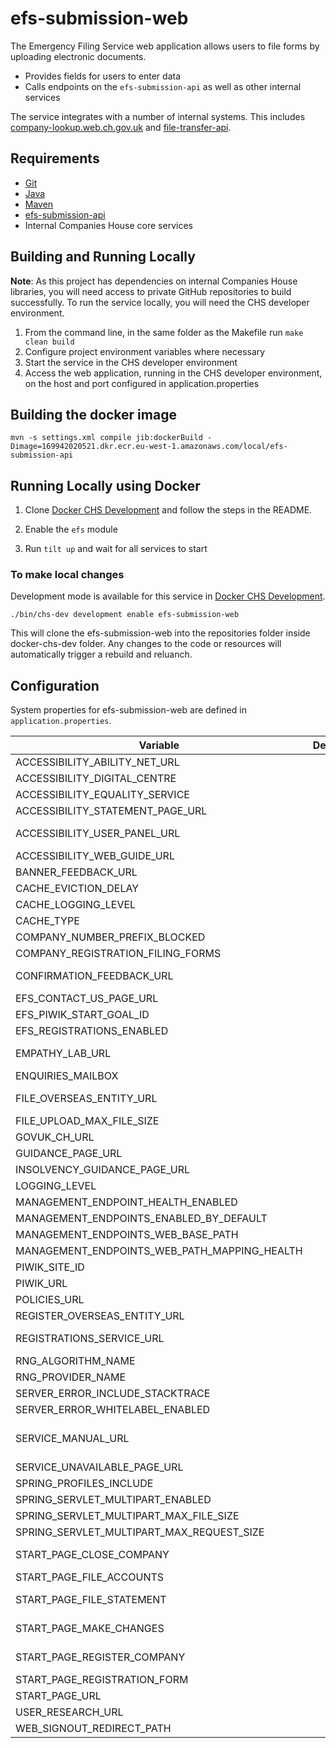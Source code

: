 # efs-submission-web
The Emergency Filing Service web application allows users to file forms by uploading electronic documents.

- Provides fields for users to enter data
- Calls endpoints on the `efs-submission-api` as well as other internal services

The service integrates with a number of internal systems. This includes [company-lookup.web.ch.gov.uk](https://github.com/companieshouse/company-lookup.web.ch.gov.uk) and [file-transfer-api](https://github.com/companieshouse/file-transfer-api).

Requirements
------------
* [Git](https://git-scm.com/downloads)
* [Java](http://www.oracle.com/technetwork/java/javase/downloads/jdk8-downloads-2133151.html)
* [Maven](https://maven.apache.org/download.cgi)
* [efs-submission-api](https://github.com/companieshouse/efs-submission-api)
* Internal Companies House core services


## Building and Running Locally

**Note**: As this project has dependencies on internal Companies House libraries, you will need access to private GitHub repositories to build successfully. To run the service locally, you will need the CHS developer environment.  

1. From the command line, in the same folder as the Makefile run `make clean build`
1. Configure project environment variables where necessary
1. Start the service in the CHS developer environment
1. Access the web application, running in the CHS developer environment, on the host and port configured in application.properties

## Building the docker image 

    mvn -s settings.xml compile jib:dockerBuild -Dimage=169942020521.dkr.ecr.eu-west-1.amazonaws.com/local/efs-submission-api

## Running Locally using Docker

1. Clone [Docker CHS Development](https://github.com/companieshouse/docker-chs-development) and follow the steps in the README.

1. Enable the `efs` module

1. Run `tilt up` and wait for all services to start

### To make local changes

Development mode is available for this service in [Docker CHS Development](https://github.com/companieshouse/docker-chs-development).

    ./bin/chs-dev development enable efs-submission-web

This will clone the efs-submission-web into the repositories folder inside docker-chs-dev folder. Any changes to the code or resources will automatically trigger a rebuild and reluanch.

Configuration
-------------
System properties for efs-submission-web are defined in `application.properties`. 

| Variable                                     | Description | Example                                                                                                                                                           | 
|----------------------------------------------|-------------|-------------------------------------------------------------------------------------------------------------------------------------------------------------------|
| ACCESSIBILITY_ABILITY_NET_URL                |             | https://mcmw.abilitynet.org.uk/                                                                                                                                   |
| ACCESSIBILITY_DIGITAL_CENTRE                 |             | https://digitalaccessibilitycentre.org/                                                                                                                           |
| ACCESSIBILITY_EQUALITY_SERVICE               |             | https://www.equalityadvisoryservice.com/                                                                                                                          |      
| ACCESSIBILITY_STATEMENT_PAGE_URL             |             | /efs-submission/accessibility-statement                                                                                                                           |  
| ACCESSIBILITY_USER_PANEL_URL                 |             | https://www.gov.uk/government/news/help-improve-companies-house                                                                                                   |  
| ACCESSIBILITY_WEB_GUIDE_URL                  |             | https://www.w3.org/TR/WCAG21/                                                                                                                                     |  
| BANNER_FEEDBACK_URL                          |             | https://www.smartsurvey.co.uk/s/uploadadocument-feedback/                                                                                                         |  
| CACHE_EVICTION_DELAY                         |             |                                                                                                                                                                   |  
| CACHE_LOGGING_LEVEL                          |             |                                                                                                                                                                   |  
| CACHE_TYPE                                   |             |                                                                                                                                                                   |
| COMPANY_NUMBER_PREFIX_BLOCKED                |             | OE                                                                                                                                                                |
| COMPANY_REGISTRATION_FILING_FORMS            |             | https://www.gov.uk/topic/company-registration-filing/forms                                                                                                        |  
| CONFIRMATION_FEEDBACK_URL                    |             | https://www.smartsurvey.co.uk/s/uploadadocument-confirmation/                                                                                                     |  
| EFS_CONTACT_US_PAGE_URL                      |             | /efs-submission/contact-us                                                                                                                                        |  
| EFS_PIWIK_START_GOAL_ID                      |             | 3                                                                                                                                                                 |  
| EFS_REGISTRATIONS_ENABLED                    |             | false                                                                                                                                                             |  
| EMPATHY_LAB_URL                              |             | https://gds.blog.gov.uk/2018/06/20/creating-the-uk-governments-accessibility-empathy-lab/                                                                         |  
| ENQUIRIES_MAILBOX                            |             | mailto:${ENQUIRY_EMAIL}                                                                                                                                           |
| FILE_OVERSEAS_ENTITY_URL                     |             | https://www.gov.uk/guidance/file-an-overseas-entity-update-statement                                                                                              |
| FILE_UPLOAD_MAX_FILE_SIZE                    |             |                                                                                                                                                                   |  
| GOVUK_CH_URL                                 |             | https://www.gov.uk/government/organisations/companies-house                                                                                                       |  
| GUIDANCE_PAGE_URL                            |             | /efs-submission/guidance                                                                                                                                          |  
| INSOLVENCY_GUIDANCE_PAGE_URL                 |             | /efs-submission/insolvency-guidance                                                                                                                               |  
| LOGGING_LEVEL                                |             |                                                                                                                                                                   |  
| MANAGEMENT_ENDPOINT_HEALTH_ENABLED           |             | true                                                                                                                                                              |  
| MANAGEMENT_ENDPOINTS_ENABLED_BY_DEFAULT      |             | false                                                                                                                                                             |  
| MANAGEMENT_ENDPOINTS_WEB_BASE_PATH           |             | /efs-submission-web                                                                                                                                               |  
| MANAGEMENT_ENDPOINTS_WEB_PATH_MAPPING_HEALTH |             | healthcheck                                                                                                                                                       |  
| PIWIK_SITE_ID                                |             |                                                                                                                                                                   |  
| PIWIK_URL                                    |             |                                                                                                                                                                   |  
| POLICIES_URL                                 |             | http://resources.companieshouse.gov.uk/serviceInformation.shtml                                                                                                   |
| REGISTER_OVERSEAS_ENTITY_URL                 |             | https://www.gov.uk/guidance/register-an-overseas-entity                                                                                                           |
| REGISTRATIONS_SERVICE_URL                    |             | https://www.gov.uk/limited-company-formation/register-your-company                                                                                                |  
| RNG_ALGORITHM_NAME                           |             |                                                                                                                                                                   |  
| RNG_PROVIDER_NAME                            |             |                                                                                                                                                                   |  
| SERVER_ERROR_INCLUDE_STACKTRACE              |             |                                                                                                                                                                   |  
| SERVER_ERROR_WHITELABEL_ENABLED              |             |                                                                                                                                                                   |  
| SERVICE_MANUAL_URL                           |             | https://www.gov.uk/service-manual/helping-people-to-use-your-service/making-your-service-accessible-an-introduction#meeting-government-accessibility-requirements |  
| SERVICE_UNAVAILABLE_PAGE_URL                 |             | /efs-submission/unavailable                                                                                                                                       |  
| SPRING_PROFILES_INCLUDE                      |             |                                                                                                                                                                   |  
| SPRING_SERVLET_MULTIPART_ENABLED             |             |                                                                                                                                                                   |  
| SPRING_SERVLET_MULTIPART_MAX_FILE_SIZE       |             |                                                                                                                                                                   |  
| SPRING_SERVLET_MULTIPART_MAX_REQUEST_SIZE    |             |                                                                                                                                                                   |  
| START_PAGE_CLOSE_COMPANY                     |             | https://www.gov.uk/topic/company-registration-filing/closing-company                                                                                              |
| START_PAGE_FILE_ACCOUNTS                     |             | https://www.gov.uk/file-your-company-annual-accounts                                                                                                              |  
| START_PAGE_FILE_STATEMENT                    |             | https://www.gov.uk/file-your-confirmation-statement-with-companies-house                                                                                          |  
| START_PAGE_MAKE_CHANGES                      |             | https://www.gov.uk/file-changes-to-a-company-with-companies-house                                                                                                 |  
| START_PAGE_REGISTER_COMPANY                  |             | https://www.gov.uk/topic/company-registration-filing/starting-company                                                                                             |  
| START_PAGE_REGISTRATION_FORM                 |             | https://www.gov.uk/topic/company-registration-filing/forms                                                                                                        |  
| START_PAGE_URL                               |             | /efs-submission/start                                                                                                                                             |  
| USER_RESEARCH_URL                            |             | https://companieshouse.blog.gov.uk/category/user-research/                                                                                                        |  
| WEB_SIGNOUT_REDIRECT_PATH                    |             | /efs-submission/start                                                                                                                                             |  


